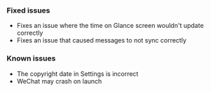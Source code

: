 ### Fixed issues
- Fixes an issue where the time on Glance screen wouldn't update correctly
- Fixes an issue that caused messages to not sync correctly

### Known issues
- The copyright date in Settings is incorrect
- WeChat may crash on launch